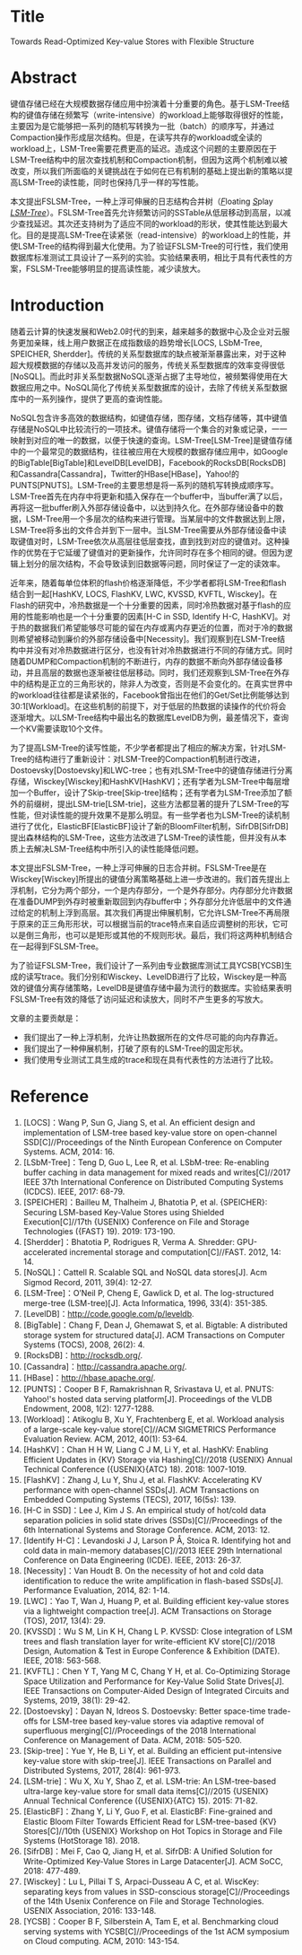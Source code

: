# Title

Towards Read-Optimized Key-value Stores with Flexible Structure

# Abstract

键值存储已经在大规模数据存储应用中扮演着十分重要的角色。基于LSM-Tree结构的键值存储在频繁写（write-intensive）的workload上能够取得很好的性能，主要因为是它能够把一系列的随机写转换为一批（batch）的顺序写，并通过Compaction操作形成层次结构。但是，在读写共存的workload或全读的workload上，LSM-Tree需要花费更高的延迟。造成这个问题的主要原因在于LSM-Tree结构中的层次查找机制和Compaction机制，但因为这两个机制难以被改变，所以我们所面临的关键挑战在于如何在已有机制的基础上提出新的策略以提高LSM-Tree的读性能，同时也保持几乎一样的写性能。

本文提出FSLSM-Tree，一种上浮可伸展的日志结构合并树（<u>*F*</u>loating <u>*S*</u>play <u>*LSM-Tree*</u>）。FSLSM-Tree首先允许频繁访问的SSTable从低层移动到高层，以减少查找延迟。其次还支持树为了适应不同的workload的形状，使其性能达到最大化。目的是提高LSM-Tree在读紧张（read-intensive）的workload上的性能，并使LSM-Tree的结构得到最大化使用。为了验证FSLSM-Tree的可行性，我们使用数据库标准测试工具设计了一系列的实验。实验结果表明，相比于具有代表性的方案，FSLSM-Tree能够明显的提高读性能，减少读放大。

# Introduction

随着云计算的快速发展和Web2.0时代的到来，越来越多的数据中心及企业对云服务更加亲睐，线上用户数据正在成指数级的趋势增长[LOCS, LSbM-Tree, SPEICHER, Sherdder]。传统的关系型数据库的缺点被渐渐暴露出来，对于这种超大规模数据的存储以及高并发访问的服务，传统关系型数据库的效率变得很低[NoSQL]。而此时非关系型数据NoSQL逐渐占据了主导地位，被频繁得使用在大数据应用之中。NoSQL简化了传统关系型数据库的设计，去除了传统关系型数据库中的一系列操作，提供了更高的查询性能。

NoSQL包含许多高效的数据结构，如键值存储，图存储，文档存储等，其中键值存储是NoSQL中比较流行的一项技术。键值存储将一个集合的对象或记录，一一映射到对应的唯一的数据，以便于快速的查询。LSM-Tree[LSM-Tree]是键值存储中的一个最常见的数据结构，往往被应用在大规模的数据存储应用中，如Google的BigTable[BigTable]和LevelDB[LevelDB]，Facebook的RocksDB[RocksDB]和Cassandra[Cassandra]，Twitter的HBase[HBase]，Yahoo!的PUNTS[PNUTS]。LSM-Tree的主要思想是将一系列的随机写转换成顺序写。LSM-Tree首先在内存中将更新和插入保存在一个buffer中，当buffer满了以后，再将这一批buffer刷入外部存储设备中，以达到持久化。在外部存储设备中的数据，LSM-Tree用一个多层次的结构来进行管理。当某层中的文件数据达到上限，LSM-Tree将多出的文件合并到下一层中。当LSM-Tree需要从外部存储设备中读取键值对时，LSM-Tree依次从高层往低层查找，直到找到对应的键值对。这种操作的优势在于它延缓了键值对的更新操作，允许同时存在多个相同的键。但因为逻辑上划分的层次结构，不会导致读到旧数据等问题，同时保证了一定的读效率。

近年来，随着每单位体积的flash价格逐渐降低，不少学者都将LSM-Tree和flash结合到一起[HashKV, LOCS, FlashKV, LWC, KVSSD, KVFTL, Wisckey]。在Flash的研究中，冷热数据是一个十分重要的因素，同时冷热数据对基于flash的应用的性能影响也是一个十分重要的因素[H-C in SSD, Identify H-C, HashKV]。对于热的数据我们希望能够尽可能的留在内存或离内存更近的位置，而对于冷的数据则希望被移动到廉价的外部存储设备中[Necessity]。我们观察到在LSM-Tree结构中并没有对冷热数据进行区分，也没有针对冷热数据进行不同的存储方式。同时随着DUMP和Compaction机制的不断进行，内存的数据不断向外部存储设备移动，并且高层的数据也逐渐被往低层移动。同时，我们还观察到LSM-Tree在外存中的结构是正立的三角形状的，除非人为改变，否则是不会变化的。在真实世界中的workload往往都是读紧张的，Facebook曾指出在他们的Get/Set比例能够达到30:1[Workload]。在这些机制的前提下，对于低层的热数据的读操作的代价将会逐渐增大。以LSM-Tree结构中最出名的数据库LevelDB为例，最差情况下，查询一个KV需要读取10个文件。

为了提高LSM-Tree的读写性能，不少学者都提出了相应的解决方案，针对LSM-Tree的结构进行了重新设计：对LSM-Tree的Compaction机制进行改进，Dostoevsky[Dostoevsky]和LWC-tree；也有对LSM-Tree中的键值存储进行分离存储，Wisckey[Wisckey]和HashKV[HashKV]；还有学者为LSM-Tree中每层增加一个Buffer，设计了Skip-tree[Skip-tree]结构；还有学者为LSM-Tree添加了额外的前缀树，提出LSM-trie[LSM-trie]，这些方法都显著的提升了LSM-Tree的写性能，但对读性能的提升效果不是那么明显。有一些学者也为LSM-Tree的读机制进行了优化，ElasticBF[ElasticBF]设计了新的BloomFilter机制，SifrDB[SifrDB]提出森林结构的LSM-Tree，这些方法改进了LSM-Tree的读性能，但并没有从本质上去解决LSM-Tree结构中所引入的读性能降低问题。

本文提出FSLSM-Tree，一种上浮可伸展的日志合并树。FSLSM-Tree是在Wisckey[Wisckey]所提出的键值分离策略基础上进一步改进的。我们首先提出上浮机制，它分为两个部分，一个是内存部分，一个是外存部分。内存部分允许数据在准备DUMP到外存时被重新取回到内存buffer中；外存部分允许低层中的文件通过给定的机制上浮到高层。其次我们再提出伸展机制，它允许LSM-Tree不再局限于原来的正三角形形状，可以根据当前的trace特点来自适应调整树的形状，它可以是倒三角形，也可以是矩形或其他的不规则形状。最后，我们将这两种机制结合在一起得到FSLSM-Tree。

为了验证FSLSM-Tree，我们设计了一系列由专业数据库测试工具YCSB[YCSB]生成的读写trace。我们分别和Wisckey、LevelDB进行了比较，Wisckey是一种高效的键值分离存储策略，LevelDB是键值存储中最为流行的数据库。实验结果表明FSLSM-Tree有效的降低了访问延迟和读放大，同时不产生更多的写放大。

文章的主要贡献是：

* 我们提出了一种上浮机制，允许让热数据所在的文件尽可能的向内存靠近。
* 我们提出了一种伸展机制，打破了原有的LSM-Tree的固定形状。
* 我们使用专业测试工具生成的trace和现在具有代表性的方法进行了比较。

# Reference

1. [LOCS]：Wang P, Sun G, Jiang S, et al. An efficient design and implementation of LSM-tree based key-value store on open-channel SSD[C]//Proceedings of the Ninth European Conference on Computer Systems. ACM, 2014: 16.
2. [LSbM-Tree]：Teng D, Guo L, Lee R, et al. LSbM-tree: Re-enabling buffer caching in data management for mixed reads and writes[C]//2017 IEEE 37th International Conference on Distributed Computing Systems (ICDCS). IEEE, 2017: 68-79.
3. [SPEICHER]：Bailleu M, Thalheim J, Bhatotia P, et al. {SPEICHER}: Securing LSM-based Key-Value Stores using Shielded Execution[C]//17th {USENIX} Conference on File and Storage Technologies ({FAST} 19). 2019: 173-190.
4. [Sherdder]：Bhatotia P, Rodrigues R, Verma A. Shredder: GPU-accelerated incremental storage and computation[C]//FAST. 2012, 14: 14.
5. [NoSQL]：Cattell R. Scalable SQL and NoSQL data stores[J]. Acm Sigmod Record, 2011, 39(4): 12-27.
6. [LSM-Tree]：O’Neil P, Cheng E, Gawlick D, et al. The log-structured merge-tree (LSM-tree)[J]. Acta Informatica, 1996, 33(4): 351-385.
7. [LevelDB]：http://code.google.com/p/leveldb.
8. [BigTable]：Chang F, Dean J, Ghemawat S, et al. Bigtable: A distributed storage system for structured data[J]. ACM Transactions on Computer Systems (TOCS), 2008, 26(2): 4.
9. [RocksDB]：http://rocksdb.org/.
10. [Cassandra]：http://cassandra.apache.org/.
11. [HBase]：http://hbase.apache.org/.
12. [PUNTS]：Cooper B F, Ramakrishnan R, Srivastava U, et al. PNUTS: Yahoo!'s hosted data serving platform[J]. Proceedings of the VLDB Endowment, 2008, 1(2): 1277-1288.
13. [Workload]：Atikoglu B, Xu Y, Frachtenberg E, et al. Workload analysis of a large-scale key-value store[C]//ACM SIGMETRICS Performance Evaluation Review. ACM, 2012, 40(1): 53-64.
14. [HashKV]：Chan H H W, Liang C J M, Li Y, et al. HashKV: Enabling Efficient Updates in {KV} Storage via Hashing[C]//2018 {USENIX} Annual Technical Conference ({USENIX}{ATC} 18). 2018: 1007-1019.
15. [FlashKV]：Zhang J, Lu Y, Shu J, et al. FlashKV: Accelerating KV performance with open-channel SSDs[J]. ACM Transactions on Embedded Computing Systems (TECS), 2017, 16(5s): 139.
16. [H-C in SSD]：Lee J, Kim J S. An empirical study of hot/cold data separation policies in solid state drives (SSDs)[C]//Proceedings of the 6th International Systems and Storage Conference. ACM, 2013: 12.
17. [Identify H-C]：Levandoski J J, Larson P Å, Stoica R. Identifying hot and cold data in main-memory databases[C]//2013 IEEE 29th International Conference on Data Engineering (ICDE). IEEE, 2013: 26-37.
18. [Necessity]：Van Houdt B. On the necessity of hot and cold data identification to reduce the write amplification in flash-based SSDs[J]. Performance Evaluation, 2014, 82: 1-14.
19. [LWC]：Yao T, Wan J, Huang P, et al. Building efficient key-value stores via a lightweight compaction tree[J]. ACM Transactions on Storage (TOS), 2017, 13(4): 29.
20. [KVSSD]：Wu S M, Lin K H, Chang L P. KVSSD: Close integration of LSM trees and flash translation layer for write-efficient KV store[C]//2018 Design, Automation & Test in Europe Conference & Exhibition (DATE). IEEE, 2018: 563-568.
21. [KVFTL]：Chen Y T, Yang M C, Chang Y H, et al. Co-Optimizing Storage Space Utilization and Performance for Key-Value Solid State Drives[J]. IEEE Transactions on Computer-Aided Design of Integrated Circuits and Systems, 2019, 38(1): 29-42.
22. [Dostoevsky]：Dayan N, Idreos S. Dostoevsky: Better space-time trade-offs for LSM-tree based key-value stores via adaptive removal of superfluous merging[C]//Proceedings of the 2018 International Conference on Management of Data. ACM, 2018: 505-520.
23. [Skip-tree]：Yue Y, He B, Li Y, et al. Building an efficient put-intensive key-value store with skip-tree[J]. IEEE Transactions on Parallel and Distributed Systems, 2017, 28(4): 961-973.
24. [LSM-trie]：Wu X, Xu Y, Shao Z, et al. LSM-trie: An LSM-tree-based ultra-large key-value store for small data items[C]//2015 {USENIX} Annual Technical Conference ({USENIX}{ATC} 15). 2015: 71-82.
25. [ElasticBF]：Zhang Y, Li Y, Guo F, et al. ElasticBF: Fine-grained and Elastic Bloom Filter Towards Efficient Read for LSM-tree-based {KV} Stores[C]//10th {USENIX} Workshop on Hot Topics in Storage and File Systems (HotStorage 18). 2018.
26. [SifrDB]：Mei F, Cao Q, Jiang H, et al. SifrDB: A Unified Solution for Write-Optimized Key-Value Stores in Large Datacenter[J]. ACM SoCC, 2018: 477-489.
27. [Wisckey]：Lu L, Pillai T S, Arpaci-Dusseau A C, et al. WiscKey: separating keys from values in SSD-conscious storage[C]//Proceedings of the 14th Usenix Conference on File and Storage Technologies. USENIX Association, 2016: 133-148.
28. [YCSB]：Cooper B F, Silberstein A, Tam E, et al. Benchmarking cloud serving systems with YCSB[C]//Proceedings of the 1st ACM symposium on Cloud computing. ACM, 2010: 143-154.